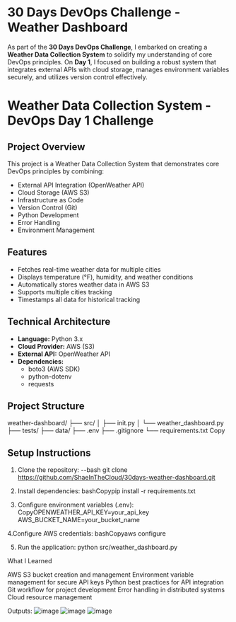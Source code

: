 # 30 Days DevOps Challenge - Weather Dashboard

As part of the **30 Days DevOps Challenge**, I embarked on creating a **Weather Data Collection System** to solidify my understanding of core DevOps principles. On **Day 1**, I focused on building a robust system that integrates external APIs with cloud storage, manages environment variables securely, and utilizes version control effectively.

# Weather Data Collection System - DevOps Day 1 Challenge

## Project Overview
This project is a Weather Data Collection System that demonstrates core DevOps principles by combining:
- External API Integration (OpenWeather API)
- Cloud Storage (AWS S3)
- Infrastructure as Code
- Version Control (Git)
- Python Development
- Error Handling
- Environment Management

## Features
- Fetches real-time weather data for multiple cities
- Displays temperature (°F), humidity, and weather conditions
- Automatically stores weather data in AWS S3
- Supports multiple cities tracking
- Timestamps all data for historical tracking

## Technical Architecture
- **Language:** Python 3.x
- **Cloud Provider:** AWS (S3)
- **External API:** OpenWeather API
- **Dependencies:** 
  - boto3 (AWS SDK)
  - python-dotenv
  - requests

## Project Structure
weather-dashboard/
├── src/
│   ├── init.py
│   └── weather_dashboard.py
├── tests/
├── data/
├── .env
├── .gitignore
└── requirements.txt
Copy
## Setup Instructions
1. Clone the repository:
--bash
git clone https://github.com/ShaeInTheCloud/30days-weather-dashboard.git

3. Install dependencies:
bashCopypip install -r requirements.txt

4. Configure environment variables (.env):
CopyOPENWEATHER_API_KEY=your_api_key
AWS_BUCKET_NAME=your_bucket_name

4.Configure AWS credentials:
bashCopyaws configure

5. Run the application:
python src/weather_dashboard.py

What I Learned

AWS S3 bucket creation and management
Environment variable management for secure API keys
Python best practices for API integration
Git workflow for project development
Error handling in distributed systems
Cloud resource management

Outputs:
![image](https://github.com/user-attachments/assets/a4668566-d904-4422-b47d-370fd33a8860)
![image](https://github.com/user-attachments/assets/07887fa9-0f72-4998-936e-2a8913f70803)
![image](https://github.com/user-attachments/assets/8e550187-eba9-4591-bb49-115a60ef7e99)



